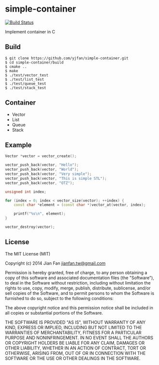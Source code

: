 # simple-container
[![Build Status](https://travis-ci.org/yjfan/simple-container.svg)](https://travis-ci.org/yjfan/simple-container)

Implement container in C

## Build
```
$ git clone https://github.com/yjfan/simple-container.git
$ cd simple-container/build
$ cmake ..
$ make
$ ./test/vector_test
$ ./test/list_test
$ ./test/queue_test
$ ./test/stack_test
```

## Container
- Vector
- List
- Queue
- Stack

## Example
```cpp
Vector *vector = vector_create();

vector_push_back(vector, "Hello");
vector_push_back(vector, "World");
vector_push_back(vector, "Very simple");
vector_push_back(vector, "This is simple STL");
vector_push_back(vector, "OTZ");

unsigned int index;

for (index = 0; index < vector_size(vector); ++index) {
    const char *element = (const char *)vector_at(vector, index);

    printf("%s\n", element);
}

vector_destroy(vector);
```

## License
The MIT License (MIT)

Copyright (c) 2014 Jian Fan <jianfan.tw@gmail.com>

Permission is hereby granted, free of charge, to any person obtaining a copy
of this software and associated documentation files (the "Software"), to deal
in the Software without restriction, including without limitation the rights
to use, copy, modify, merge, publish, distribute, sublicense, and/or sell
copies of the Software, and to permit persons to whom the Software is
furnished to do so, subject to the following conditions:

The above copyright notice and this permission notice shall be included in all
copies or substantial portions of the Software.

THE SOFTWARE IS PROVIDED "AS IS", WITHOUT WARRANTY OF ANY KIND, EXPRESS OR
IMPLIED, INCLUDING BUT NOT LIMITED TO THE WARRANTIES OF MERCHANTABILITY,
FITNESS FOR A PARTICULAR PURPOSE AND NONINFRINGEMENT. IN NO EVENT SHALL THE
AUTHORS OR COPYRIGHT HOLDERS BE LIABLE FOR ANY CLAIM, DAMAGES OR OTHER
LIABILITY, WHETHER IN AN ACTION OF CONTRACT, TORT OR OTHERWISE, ARISING FROM,
OUT OF OR IN CONNECTION WITH THE SOFTWARE OR THE USE OR OTHER DEALINGS IN THE
SOFTWARE.
